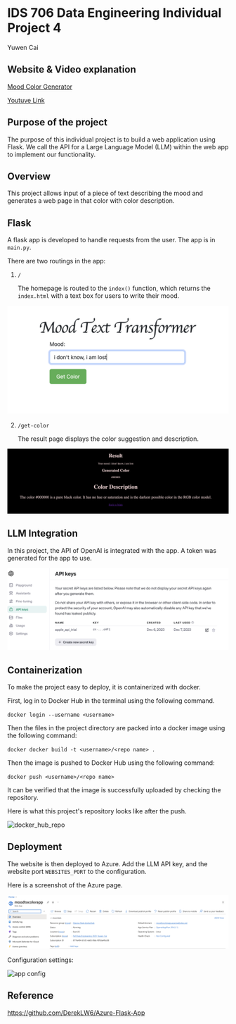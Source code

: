 
# IDS 706 Data Engineering Individual Project 4

Yuwen Cai 

## Website & Video explanation
[Mood Color Generator](https://colorfulmood.azurewebsites.net)


[Youtuve Link](https://youtu.be/KH3d2TauRNk)

## Purpose of the project

The purpose of this individual project is to build a web application using Flask. We call the API for a Large Language Model (LLM) within the web app to implement our functionality.


## Overview

This project allows input of a piece of text describing the mood and generates a web page in that color with color description.

## Flask

A flask app is developed to handle requests from the user. The app is in `main.py`.

There are two routings in the app: 

1. `/`

    The homepage is routed to the `index()` function, which returns the `index.html` with a text box for users to write their mood.

![index_page](./imgs/index.png)

2. `/get-color`
    
    The result page displays the color suggestion and description.

![result_page](./imgs/result.png)

## LLM Integration

In this project, the API of OpenAI is integrated with the app. A token was generated for the app to use.

![openai](./imgs/openapi.png)

## Containerization

To make the project easy to deploy, it is containerized with docker.

First, log in to Docker Hub in the terminal using the following command.

`docker login --username <username>`


Then the files in the project directory are packed into a docker image using the following command:

`docker docker build -t <username>/<repo name> .`


Then the image is pushed to Docker Hub using the following command:

`docker push <username>/<repo name>`

It can be verified that the image is successfully uploaded by checking the repository.

Here is what this project's repository looks like after the push.

![docker_hub_repo](./imgs/dockehub.png)

## Deployment

The website is then deployed to Azure. Add the LLM API key, and the website port `WEBSITES_PORT` to the configuration.

Here is a screenshot of the Azure page.

![app service](./imgs/AppService.png)

Configuration settings:

![app config](./imgs/condig.png)

## Reference
https://github.com/DerekLW6/Azure-Flask-App





